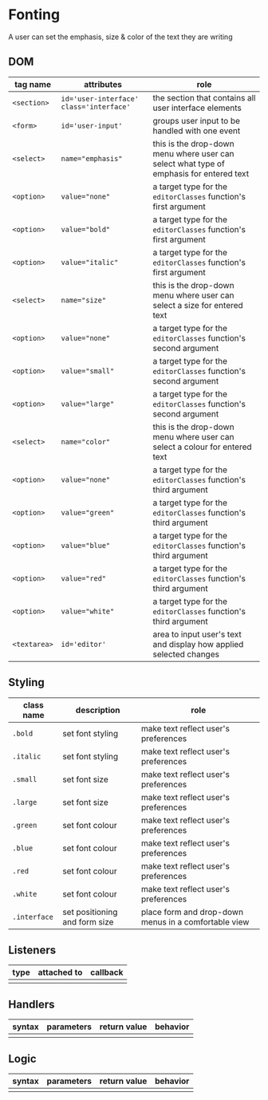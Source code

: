 # Fonting

A user can set the emphasis, size & color of the text they are writing

## DOM

| tag name | attributes | role |
| --- | --- | --- |
| `<section>`  | `id='user-interface' class='interface'` | the section that contains all user interface elements |
| `<form>` | `id='user-input'`| groups user input to be handled with one event |
| `<select>` | `name="emphasis"` | this is the drop-down menu where user can select what type of emphasis for entered text |
| `<option>` | `value="none"`  | a target type for the `editorClasses` function's first argument  |
| `<option>` | `value="bold"`  | a target type for the `editorClasses` function's first argument  |
| `<option>` | `value="italic"` | a target type for the `editorClasses` function's first argument  |
| `<select>` | `name="size"`  | this is the drop-down menu where user can select a size for entered text  |
| `<option>` | `value="none"`  |  a target type for the `editorClasses` function's second argument  |
| `<option>` | `value="small"`  | a target type for the `editorClasses` function's second argument   |
| `<option>` | `value="large"`  |  a target type for the `editorClasses` function's second argument  |
| `<select>` | `name="color"`  | this is the drop-down menu where user can select a colour for entered text |
| `<option>` | `value="none"`  | a target type for the `editorClasses` function's third argument   |
| `<option>` | `value="green"`  | a target type for the `editorClasses` function's third argument   |
| `<option>` | `value="blue"`  | a target type for the `editorClasses` function's third argument   |
| `<option>` | `value="red"`  | a target type for the `editorClasses` function's third argument    |
| `<option>` | `value="white"`  | a target type for the `editorClasses` function's third argument  |
| `<textarea>`| `id='editor'`  |  area to input user's text and display how applied selected changes  |

## Styling

| class name | description | role |
| --- | --- | --- |
|`.bold` | set font styling | make text reflect user's preferences |
|`.italic`| set font styling |make text reflect user's preferences |
|`.small` | set font size |make text reflect user's preferences |
|`.large` |set font size |make text reflect user's preferences |
|`.green` | set font colour| make text reflect user's preferences|
|`.blue` |set font colour |make text reflect user's preferences | 
|`.red` |set font colour |make text reflect user's preferences |
|`.white` |set font colour | make text reflect user's preferences|
|`.interface` |set positioning and form size |place form and drop-down menus in a comfortable view |

## Listeners

| type | attached to | callback |
| --- | --- | --- |
| | | |

## Handlers

| syntax | parameters | return value | behavior |
| --- | --- | --- | --- |
| | | | |

## Logic

| syntax | parameters | return value | behavior |
| --- | --- | --- | --- |
| | | | |

